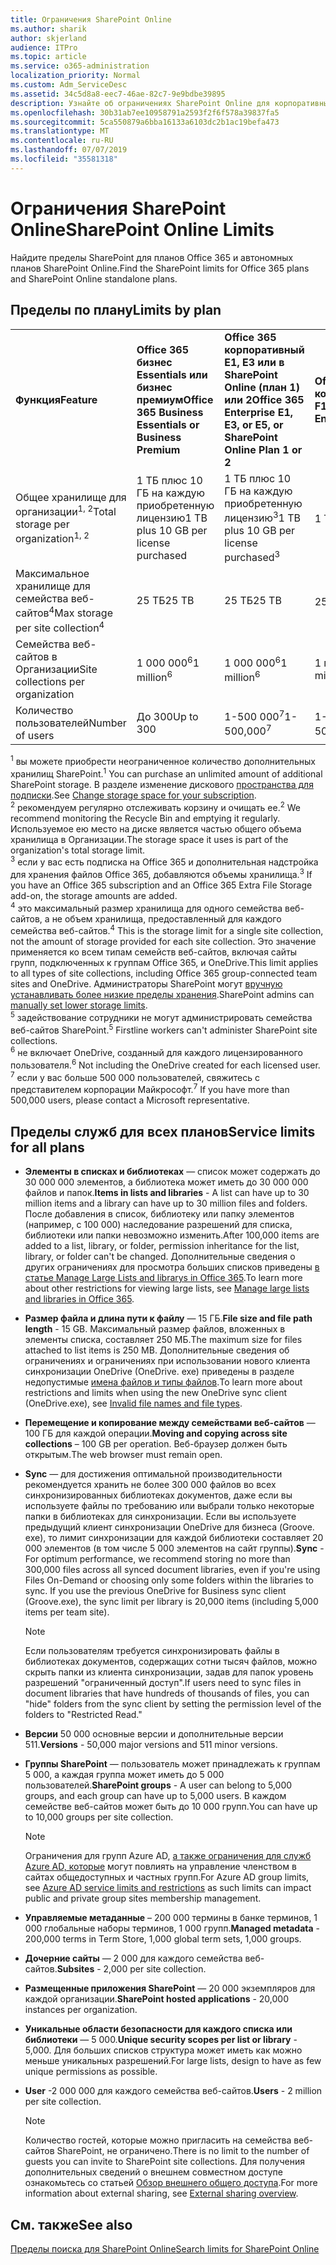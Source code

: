 ```yaml
---
title: Ограничения SharePoint Online
ms.author: sharik
author: skjerland
audience: ITPro
ms.topic: article
ms.service: o365-administration
localization_priority: Normal
ms.custom: Adm_ServiceDesc
ms.assetid: 34c5d8a8-eec7-46ae-82c7-9e9bdbe39895
description: Узнайте об ограничениях SharePoint Online для корпоративных и автономных планов Office 365.
ms.openlocfilehash: 30b31ab7ee10958791a2593f2f6f578a39837fa5
ms.sourcegitcommit: 5ca550879a6bba16133a6103dc2b1ac19befa473
ms.translationtype: MT
ms.contentlocale: ru-RU
ms.lasthandoff: 07/07/2019
ms.locfileid: "35581318"
---
```

# <a name="sharepoint-online-limits"></a><span data-ttu-id="5dc0c-103">Ограничения SharePoint Online</span><span class="sxs-lookup"><span data-stu-id="5dc0c-103">SharePoint Online Limits</span></span> 

<span data-ttu-id="5dc0c-104">Найдите пределы SharePoint для планов Office 365 и автономных планов SharePoint Online.</span><span class="sxs-lookup"><span data-stu-id="5dc0c-104">Find the SharePoint limits for Office 365 plans and SharePoint Online standalone plans.</span></span>
  
## <a name="limits-by-plan"></a><span data-ttu-id="5dc0c-105">Пределы по плану</span><span class="sxs-lookup"><span data-stu-id="5dc0c-105">Limits by plan</span></span> 

|||||
|:-----|:-----|:-----|:-----|
|<span data-ttu-id="5dc0c-106">**Функция**</span><span class="sxs-lookup"><span data-stu-id="5dc0c-106">**Feature**</span></span> <br/> |<span data-ttu-id="5dc0c-107">**Office 365 бизнес Essentials или бизнес премиум**</span><span class="sxs-lookup"><span data-stu-id="5dc0c-107">**Office 365 Business Essentials or Business Premium**</span></span> <br/> |<span data-ttu-id="5dc0c-108">**Office 365 корпоративный E1, E3 или в SharePoint Online (план 1) или 2**</span><span class="sxs-lookup"><span data-stu-id="5dc0c-108">**Office 365 Enterprise E1, E3, or E5, or SharePoint Online Plan 1 or 2**</span></span> <br/> | <span data-ttu-id="5dc0c-109">**Office 365 корпоративный F1**</span><span class="sxs-lookup"><span data-stu-id="5dc0c-109">**Office 365 Enterprise F1**</span></span> <br/> |
|<span data-ttu-id="5dc0c-110">Общее хранилище для организации<sup>1, 2</sup></span><span class="sxs-lookup"><span data-stu-id="5dc0c-110">Total storage per organization<sup>1, 2</sup></span></span> <br/> |<span data-ttu-id="5dc0c-111">1 ТБ плюс 10 ГБ на каждую приобретенную лицензию</span><span class="sxs-lookup"><span data-stu-id="5dc0c-111">1 TB plus 10 GB per license purchased</span></span>  <br/> |<span data-ttu-id="5dc0c-112">1 ТБ плюс 10 ГБ на каждую приобретенную лицензию<sup>3</sup></span><span class="sxs-lookup"><span data-stu-id="5dc0c-112">1 TB plus 10 GB per license purchased<sup>3</sup></span></span> <br/> |<span data-ttu-id="5dc0c-113">1 ТБ<sup>3</sup></span><span class="sxs-lookup"><span data-stu-id="5dc0c-113">1 TB<sup>3</sup></span></span> <br/> |
|<span data-ttu-id="5dc0c-114">Максимальное хранилище для семейства веб-сайтов<sup>4</sup></span><span class="sxs-lookup"><span data-stu-id="5dc0c-114">Max storage per site collection<sup>4</sup></span></span><br/> |<span data-ttu-id="5dc0c-115">25 ТБ</span><span class="sxs-lookup"><span data-stu-id="5dc0c-115">25 TB</span></span> <br/> |<span data-ttu-id="5dc0c-116">25 ТБ</span><span class="sxs-lookup"><span data-stu-id="5dc0c-116">25 TB</span></span> <br/> |<span data-ttu-id="5dc0c-117">25 ТБ<sup>5</sup></span><span class="sxs-lookup"><span data-stu-id="5dc0c-117">25 TB<sup>5</sup></span></span> <br/> |
|<span data-ttu-id="5dc0c-118">Семейства веб-сайтов в Организации</span><span class="sxs-lookup"><span data-stu-id="5dc0c-118">Site collections per organization</span></span>  <br/> |<span data-ttu-id="5dc0c-119">1 000 000<sup>6</sup></span><span class="sxs-lookup"><span data-stu-id="5dc0c-119">1 million<sup>6</sup></span></span> <br/> |<span data-ttu-id="5dc0c-120">1 000 000<sup>6</sup></span><span class="sxs-lookup"><span data-stu-id="5dc0c-120">1 million<sup>6</sup></span></span> <br/> |<span data-ttu-id="5dc0c-121">1 миллион</span><span class="sxs-lookup"><span data-stu-id="5dc0c-121">1 million</span></span><br/> |
|<span data-ttu-id="5dc0c-122">Количество пользователей</span><span class="sxs-lookup"><span data-stu-id="5dc0c-122">Number of users</span></span>  <br/> |<span data-ttu-id="5dc0c-123">До 300</span><span class="sxs-lookup"><span data-stu-id="5dc0c-123">Up to 300</span></span>  <br/> |<span data-ttu-id="5dc0c-124">1-500 000<sup>7</sup></span><span class="sxs-lookup"><span data-stu-id="5dc0c-124">1- 500,000<sup>7</sup></span></span> <br/> |<span data-ttu-id="5dc0c-125">1-500 000<sup>7</sup></span><span class="sxs-lookup"><span data-stu-id="5dc0c-125">1- 500,000<sup>7</sup></span></span> <br/> |
   
<span data-ttu-id="5dc0c-126"><sup>1</sup> вы можете приобрести неограниченное количество дополнительных хранилищ SharePoint.</span><span class="sxs-lookup"><span data-stu-id="5dc0c-126"><sup>1</sup> You can purchase an unlimited amount of additional SharePoint storage.</span></span> <span data-ttu-id="5dc0c-127">В разделе изменение дискового [пространства для подписки](https://docs.microsoft.com/office365/admin/subscriptions-and-billing/add-storage-space).</span><span class="sxs-lookup"><span data-stu-id="5dc0c-127">See [Change storage space for your subscription](https://docs.microsoft.com/office365/admin/subscriptions-and-billing/add-storage-space).</span></span> 
<br/><span data-ttu-id="5dc0c-128"><sup>2</sup> рекомендуем регулярно отслеживать корзину и очищать ее.</span><span class="sxs-lookup"><span data-stu-id="5dc0c-128"><sup>2</sup> We recommend monitoring the Recycle Bin and emptying it regularly.</span></span> <span data-ttu-id="5dc0c-129">Используемое ею место на диске является частью общего объема хранилища в Организации.</span><span class="sxs-lookup"><span data-stu-id="5dc0c-129">The storage space it uses is part of the organization's total storage limit.</span></span> 
<br/> <span data-ttu-id="5dc0c-130"><sup>3</sup> если у вас есть подписка на Office 365 и дополнительная надстройка для хранения файлов Office 365, добавляются объемы хранилища.</span><span class="sxs-lookup"><span data-stu-id="5dc0c-130"><sup>3</sup> If you have an Office 365 subscription and an Office 365 Extra File Storage add-on, the storage amounts are added.</span></span> 
<br/> <span data-ttu-id="5dc0c-131"><sup>4</sup> это максимальный размер хранилища для одного семейства веб-сайтов, а не объем хранилища, предоставленный для каждого семейства веб-сайтов.</span><span class="sxs-lookup"><span data-stu-id="5dc0c-131"><sup>4</sup> This is the storage limit for a single site collection, not the amount of storage provided for each site collection.</span></span> <span data-ttu-id="5dc0c-132">Это значение применяется ко всем типам семейств веб-сайтов, включая сайты групп, подключенных к группам Office 365, и OneDrive.</span><span class="sxs-lookup"><span data-stu-id="5dc0c-132">This limit applies to all types of site collections, including Office 365 group-connected team sites and OneDrive.</span></span> <span data-ttu-id="5dc0c-133">Администраторы SharePoint могут [вручную устанавливать более низкие пределы хранения](https://docs.microsoft.com/sharepoint/manage-site-collection-storage-limits).</span><span class="sxs-lookup"><span data-stu-id="5dc0c-133">SharePoint admins can [manually set lower storage limits](https://docs.microsoft.com/sharepoint/manage-site-collection-storage-limits).</span></span> 
<br/> <span data-ttu-id="5dc0c-134"><sup>5</sup> задействование сотрудники не могут администрировать семейства веб-сайтов SharePoint.</span><span class="sxs-lookup"><span data-stu-id="5dc0c-134"><sup>5</sup> Firstline workers can't administer SharePoint site collections.</span></span> 
<br/> <span data-ttu-id="5dc0c-135"><sup>6</sup> не включает OneDrive, созданный для каждого лицензированного пользователя.</span><span class="sxs-lookup"><span data-stu-id="5dc0c-135"><sup>6</sup> Not including the OneDrive created for each licensed user.</span></span> 
<br/> <span data-ttu-id="5dc0c-136"><sup>7</sup> если у вас больше 500 000 пользователей, свяжитесь с представителем корпорации Майкрософт.</span><span class="sxs-lookup"><span data-stu-id="5dc0c-136"><sup>7</sup> If you have more than 500,000 users, please contact a Microsoft representative.</span></span> 
  
## <a name="service-limits-for-all-plans"></a><span data-ttu-id="5dc0c-137">Пределы служб для всех планов</span><span class="sxs-lookup"><span data-stu-id="5dc0c-137">Service limits for all plans</span></span>

- <span data-ttu-id="5dc0c-138">**Элементы в списках и библиотеках** — список может содержать до 30 000 000 элементов, а библиотека может иметь до 30 000 000 файлов и папок.</span><span class="sxs-lookup"><span data-stu-id="5dc0c-138">**Items in lists and libraries** - A list can have up to 30 million items and a library can have up to 30 million files and folders.</span></span> <span data-ttu-id="5dc0c-139">После добавления в список, библиотеку или папку элементов (например, с 100 000) наследование разрешений для списка, библиотеки или папки невозможно изменить.</span><span class="sxs-lookup"><span data-stu-id="5dc0c-139">After 100,000 items are added to a list, library, or folder, permission inheritance for the list, library, or folder can't be changed.</span></span> <span data-ttu-id="5dc0c-140">Дополнительные сведения о других ограничениях для просмотра больших списков приведены [в статье Manage Large Lists and librarys in Office 365](https://support.office.com/article/b4038448-ec0e-49b7-b853-679d3d8fb784).</span><span class="sxs-lookup"><span data-stu-id="5dc0c-140">To learn more about other restrictions for viewing large lists, see [Manage large lists and libraries in Office 365](https://support.office.com/article/b4038448-ec0e-49b7-b853-679d3d8fb784).</span></span> 

- <span data-ttu-id="5dc0c-141">**Размер файла и длина пути к файлу** — 15 ГБ.</span><span class="sxs-lookup"><span data-stu-id="5dc0c-141">**File size and file path length** - 15 GB.</span></span> <span data-ttu-id="5dc0c-142">Максимальный размер файлов, вложенных в элементы списка, составляет 250 МБ.</span><span class="sxs-lookup"><span data-stu-id="5dc0c-142">The maximum size for files attached to list items is 250 MB.</span></span> <span data-ttu-id="5dc0c-143">Дополнительные сведения об ограничениях и ограничениях при использовании нового клиента синхронизации OneDrive (OneDrive. exe) приведены в разделе недопустимые [имена файлов и типы файлов](https://support.office.com/article/64883a5d-228e-48f5-b3d2-eb39e07630fa).</span><span class="sxs-lookup"><span data-stu-id="5dc0c-143">To learn more about restrictions and limits when using the new OneDrive sync client (OneDrive.exe), see [Invalid file names and file types](https://support.office.com/article/64883a5d-228e-48f5-b3d2-eb39e07630fa).</span></span>

- <span data-ttu-id="5dc0c-144">**Перемещение и копирование между семействами веб-сайтов** — 100 ГБ для каждой операции.</span><span class="sxs-lookup"><span data-stu-id="5dc0c-144">**Moving and copying across site collections** – 100 GB per operation.</span></span> <span data-ttu-id="5dc0c-145">Веб-браузер должен быть открытым.</span><span class="sxs-lookup"><span data-stu-id="5dc0c-145">The web browser must remain open.</span></span>

- <span data-ttu-id="5dc0c-146">**Sync** — для достижения оптимальной производительности рекомендуется хранить не более 300 000 файлов во всех синхронизированных библиотеках документов, даже если вы используете файлы по требованию или выбрали только некоторые папки в библиотеках для синхронизации. Если вы используете предыдущий клиент синхронизации OneDrive для бизнеса (Groove. exe), то лимит синхронизации для каждой библиотеки составляет 20 000 элементов (в том числе 5 000 элементов на сайт группы).</span><span class="sxs-lookup"><span data-stu-id="5dc0c-146">**Sync** - For optimum performance, we recommend storing no more than 300,000 files across all synced document libraries, even if you're using Files On-Demand or choosing only some folders within the libraries to sync. If you use the previous OneDrive for Business sync client (Groove.exe), the sync limit per library is 20,000 items (including 5,000 items per team site).</span></span>

    > [!NOTE]
    > <span data-ttu-id="5dc0c-147">Если пользователям требуется синхронизировать файлы в библиотеках документов, содержащих сотни тысяч файлов, можно скрыть папки из клиента синхронизации, задав для папок уровень разрешений "ограниченный доступ".</span><span class="sxs-lookup"><span data-stu-id="5dc0c-147">If users need to sync files in document libraries that have hundreds of thousands of files, you can "hide" folders from the sync client by setting the permission level of the folders to "Restricted Read."</span></span> 

- <span data-ttu-id="5dc0c-148">**Версии** 50 000 основные версии и дополнительные версии 511.</span><span class="sxs-lookup"><span data-stu-id="5dc0c-148">**Versions** - 50,000 major versions and 511 minor versions.</span></span>

- <span data-ttu-id="5dc0c-149">**Группы SharePoint** — пользователь может принадлежать к группам 5 000, а каждая группа может иметь до 5 000 пользователей.</span><span class="sxs-lookup"><span data-stu-id="5dc0c-149">**SharePoint groups** - A user can belong to 5,000 groups, and each group can have up to 5,000 users.</span></span> <span data-ttu-id="5dc0c-150">В каждом семействе веб-сайтов может быть до 10 000 групп.</span><span class="sxs-lookup"><span data-stu-id="5dc0c-150">You can have up to 10,000 groups per site collection.</span></span>
    > [!NOTE]
    > <span data-ttu-id="5dc0c-151">Ограничения для групп Azure AD, [а также ограничения для служб Azure AD, которые](https://docs.microsoft.com/azure/active-directory/users-groups-roles/directory-service-limits-restrictions) могут повлиять на управление членством в сайтах общедоступных и частных групп.</span><span class="sxs-lookup"><span data-stu-id="5dc0c-151">For Azure AD group limits, see [Azure AD service limits and restrictions](https://docs.microsoft.com/azure/active-directory/users-groups-roles/directory-service-limits-restrictions) as such limits can impact public and private group sites membership management.</span></span> 
- <span data-ttu-id="5dc0c-152">**Управляемые метаданные** – 200 000 термины в банке терминов, 1 000 глобальные наборы терминов, 1 000 групп.</span><span class="sxs-lookup"><span data-stu-id="5dc0c-152">**Managed metadata** - 200,000 terms in Term Store, 1,000 global term sets, 1,000 groups.</span></span>

- <span data-ttu-id="5dc0c-153">**Дочерние сайты** — 2 000 для каждого семейства веб-сайтов.</span><span class="sxs-lookup"><span data-stu-id="5dc0c-153">**Subsites** - 2,000 per site collection.</span></span>

- <span data-ttu-id="5dc0c-154">**Размещенные приложения SharePoint** — 20 000 экземпляров для каждой организации.</span><span class="sxs-lookup"><span data-stu-id="5dc0c-154">**SharePoint hosted applications** - 20,000 instances per organization.</span></span>

- <span data-ttu-id="5dc0c-155">**Уникальные области безопасности для каждого списка или библиотеки** — 5 000.</span><span class="sxs-lookup"><span data-stu-id="5dc0c-155">**Unique security scopes per list or library** - 5,000.</span></span> <span data-ttu-id="5dc0c-156">Для больших списков структура может иметь как можно меньше уникальных разрешений.</span><span class="sxs-lookup"><span data-stu-id="5dc0c-156">For large lists, design to have as few unique permissions as possible.</span></span>

- <span data-ttu-id="5dc0c-157">**User** -2 000 000 для каждого семейства веб-сайтов.</span><span class="sxs-lookup"><span data-stu-id="5dc0c-157">**Users** - 2 million per site collection.</span></span>
    > [!NOTE]
    > <span data-ttu-id="5dc0c-158">Количество гостей, которые можно пригласить на семейства веб-сайтов SharePoint, не ограничено.</span><span class="sxs-lookup"><span data-stu-id="5dc0c-158">There is no limit to the number of guests you can invite to SharePoint site collections.</span></span> <span data-ttu-id="5dc0c-159">Для получения дополнительных сведений о внешнем совместном доступе ознакомьтесь со статьей [Обзор внешнего общего доступа](https://docs.microsoft.com/sharepoint/external-sharing-overview).</span><span class="sxs-lookup"><span data-stu-id="5dc0c-159">For more information about external sharing, see [External sharing overview](https://docs.microsoft.com/sharepoint/external-sharing-overview).</span></span>
## <a name="see-also"></a><span data-ttu-id="5dc0c-160">См. также</span><span class="sxs-lookup"><span data-stu-id="5dc0c-160">See also</span></span>

[<span data-ttu-id="5dc0c-161">Пределы поиска для SharePoint Online</span><span class="sxs-lookup"><span data-stu-id="5dc0c-161">Search limits for SharePoint Online</span></span>](https://docs.microsoft.com/sharepoint/search-limits)
